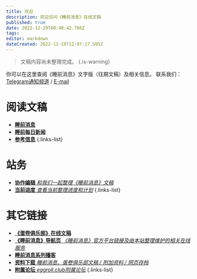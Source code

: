 ```yaml
---
title: 欢迎
description: 欢迎访问《睡前消息》在线文稿
published: true
date: 2022-12-29T00:40:42.786Z
tags: 
editor: markdown
dateCreated: 2022-11-19T12:07:17.505Z
---
```


> 文稿内容尚未整理完成。
{.is-warning}


你可以在这里查阅《睡前消息》文字版（往期文稿）及相关信息。
联系我们：[Telegram通知频道](https://t.me/bedtimenewsarchive) / [E-mail](mailto:admin@eggroll.club)

# 阅读文稿
- [**睡前消息**](main)
- [**睡前每日新闻**](daily)
- [**参考信息**](reference)
{.links-list}

# 站务
- [**协作编辑** *和我们一起整理《睡前消息》文稿*](/editing)
- [**当前进度** *查看当前整理进度和计划*](/status)
{.links-list}

# 其它链接
- [**《蛋卷俱乐部》在线文稿**](https://eggroll.club)
- [**《睡前消息》导航页** *《睡前消息》官方平台链接及由本站整理维护的相关在线服务*](https://bedtime.news)
- [**睡前消息系列播客**](/podcasts)
- [**资料下载** *睡前消息、蛋卷俱乐部文稿 / 附加资料 / 网页存档*](https://files.bedtime.news)
- [**附属论坛** *eggroll.club附属论坛*](https://forum.eggroll.club)
{.links-list}
